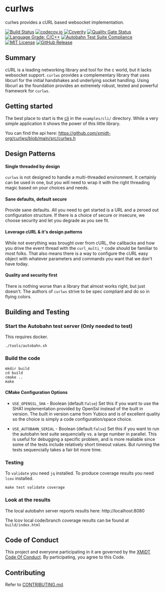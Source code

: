 <!--
SPDX-FileCopyrightText: 2021 Comcast Cable Communications Management, LLC
SPDX-License-Identifier: MIT
-->
# curlws

curlws provides a cURL based websocket implementation.

[![Build Status](https://github.com/xmidt-org/curlws/workflows/CI/badge.svg)](https://github.com/xmidt-org/curlws/actions)
[![codecov.io](http://codecov.io/github/xmidt-org/curlws/coverage.svg?branch=main)](http://codecov.io/github/xmidt-org/curlws?branch=main)
[![Coverity](https://img.shields.io/coverity/scan/23251.svg)]("https://scan.coverity.com/projects/xmidt-org-wrp-c)
[![Quality Gate Status](https://sonarcloud.io/api/project_badges/measure?project=xmidt-org_curlws&metric=alert_status)](https://sonarcloud.io/dashboard?id=xmidt-org_curlws)
[![Language Grade: C/C++](https://img.shields.io/lgtm/grade/cpp/g/xmidt-org/curlws.svg?logo=lgtm&logoWidth=18)](https://lgtm.com/projects/g/xmidt-org/curlws/context:cpp)
[![Autobahn Test Suite Compliance](https://img.shields.io/badge/autobahn%20websocket-strict%20compliance-blueviolet)](https://img.shields.io/badge/autobahn%20websocket-strict%20compliance-blueviolet)
[![MIT License](http://img.shields.io/badge/license-MIT-blue.svg)](https://github.com/xmidt-org/curlws/blob/main/LICENSE)
[![GitHub Release](https://img.shields.io/github/release/xmidt-org/curlws.svg)](CHANGELOG.md)

## Summary

cURL is a leading networking library and tool for the c world, but it lacks
websocket support.  `curlws` provides a complementary library that uses
libcurl for the initial handshakes and underlying socket handling.  Using libcurl
as the foundation provides an extremely robust, tested and powerful framework
for `curlws`.

## Getting started

The best place to start is the [cli](https://github.com/xmidt-org/curlws/tree/main/examples/cli)
in the `examples/cli/` directory.  While a very simple application it shows the
power of this little library.

You can find the api here: https://github.com/xmidt-org/curlws/blob/main/src/curlws.h

## Design Patterns

#### Single threaded by design

`curlws` is not designed to handle a multi-threaded environment.  It certainly
can be used in one, but you will need to wrap it with the right threading magic
based on your choices and needs.

#### Sane defaults, default secure

Provide sane defaults.  All you need to get started is a URL and a zeroed out
configuration structure.  If there is a choice of secure or insecure, we choose
security and let you degrade as you see fit.

#### Leverage cURL & it's design patterns

While not everything was brought over from cURL, the callbacks and how you drive
the event thread with the `curl_multi_*` code should be familiar to most folks.
That also means there is a way to configure the cURL easy object with whatever
parameters and commands you want that we don't have today.

#### Quality and security first

There is nothing worse than a library that almost works right, but just doesn't.
The authors of `curlws` strive to be spec compliant and do so in flying colors.


## Building and Testing

### Start the Autobahn test server (Only needed to test)

This requires docker.

```
./tools/autobahn.sh
```

### Build the code

```
mkdir build
cd build
cmake ..
make
```

#### CMake Configuration Options

  * `USE_OPENSSL_SHA` - Boolean (default:`false`) Set this if you want
    to use the SHA1 implementation provided by OpenSsl instead of the built in
    version.  The built in version came from Yubico and is of excellent quality
    so the choice is simply a code configuration/space choice.

  * `USE_AUTOBAHN_SERIAL` - Boolean (default:`false`) Set this if you
    want to run the autobahn test suite sequencially vs. a large number in parallel.
    This is useful for debugging a specific problem, and is more realiable since
    some of the tests include relatively short timeout values.  But running the
    tests sequencially takes a fair bit more time.

### Testing

To `validate` you need `jq` installed.
To produce coverage results you need `lcov` installed.

```
make test validate coverage
```

### Look at the results

The local autobahn server reports results here: http://localhost:8080

The lcov local code/branch coverage results can be found at `build/index.html`

## Code of Conduct

This project and everyone participating in it are governed by the [XMiDT Code Of Conduct](https://xmidt.io/code_of_conduct/). 
By participating, you agree to this Code.


## Contributing

Refer to [CONTRIBUTING.md](CONTRIBUTING.md).
